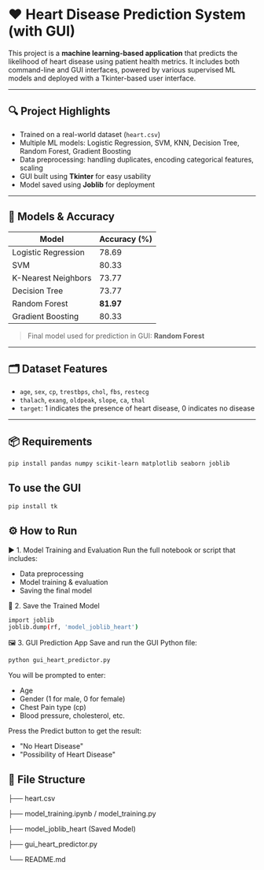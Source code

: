 # ❤️ Heart Disease Prediction System (with GUI)

This project is a **machine learning-based application** that predicts the likelihood of heart disease using patient health metrics. It includes both command-line and GUI interfaces, powered by various supervised ML models and deployed with a Tkinter-based user interface.

---

## 🔍 Project Highlights

- Trained on a real-world dataset (`heart.csv`)
- Multiple ML models: Logistic Regression, SVM, KNN, Decision Tree, Random Forest, Gradient Boosting
- Data preprocessing: handling duplicates, encoding categorical features, scaling
- GUI built using **Tkinter** for easy usability
- Model saved using **Joblib** for deployment

---

## 🧠 Models & Accuracy

| Model               | Accuracy (%) |
|--------------------|--------------|
| Logistic Regression| 78.69        |
| SVM                | 80.33        |
| K-Nearest Neighbors| 73.77        |
| Decision Tree      | 73.77        |
| Random Forest      | **81.97**    |
| Gradient Boosting  | 80.33        |

> Final model used for prediction in GUI: **Random Forest**

---

## 🗂️ Dataset Features

- `age`, `sex`, `cp`, `trestbps`, `chol`, `fbs`, `restecg`
- `thalach`, `exang`, `oldpeak`, `slope`, `ca`, `thal`
- `target`: 1 indicates the presence of heart disease, 0 indicates no disease

---

## 📦 Requirements

```bash
pip install pandas numpy scikit-learn matplotlib seaborn joblib
```
## To use the GUI
```bash
pip install tk
```
## ⚙️ How to Run
▶️ 1. Model Training and Evaluation
Run the full notebook or script that includes:
- Data preprocessing
- Model training & evaluation
- Saving the final model

💾 2. Save the Trained Model
```bash
import joblib
joblib.dump(rf, 'model_joblib_heart')
```
🖼️ 3. GUI Prediction App
Save and run the GUI Python file:
```bash
python gui_heart_predictor.py
```
You will be prompted to enter:
- Age
- Gender (1 for male, 0 for female)
- Chest Pain type (cp)
- Blood pressure, cholesterol, etc.

Press the Predict button to get the result:
- "No Heart Disease"
- "Possibility of Heart Disease"

## 📁 File Structure
├── heart.csv

├── model_training.ipynb / model_training.py

├── model_joblib_heart (Saved Model)

├── gui_heart_predictor.py

└── README.md


